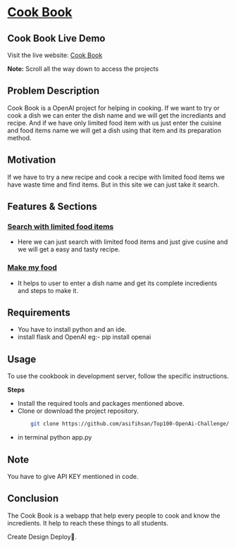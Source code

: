 ﻿# [Cook Book](https://qatwagen.pythonanywhere.com/)

## Cook Book Live Demo

Visit the live website: [Cook Book](https://qatwagen.pythonanywhere.com/)


**Note:** Scroll all the way down to access the projects

## Problem Description
Cook Book is a OpenAI project for helping in cooking. If we want to try or cook a dish we can enter the dish name and we will get the incrediants and recipe. And if we have only limited food item with us just enter the cuisine and food items name we will get a dish using that item and its preparation method.
## Motivation
If we have to try a new recipe and cook a recipe with limited food items we have waste time and find items. But in this site we can just take it search.
## Features & Sections
### [Search with limited food items](https://qatwagen.pythonanywhere.com/)
- Here we can just search with limited food items and just give cusine and we will get a easy and tasty recipe.

### [Make my food](https://qatwagen.pythonanywhere.com/)
- It helps to user to enter a dish name and get its complete incredients and steps to make it.

## Requirements
- You have to install python and an ide.
- install flask and OpenAI eg:- pip install openai

## Usage
To use the cookbook in development server, follow the specific instructions.

**Steps**
- Install the required tools and packages mentioned above.
- Clone or download the project repository.
     ```bash
         git clone https://github.com/asifihsan/Top100-OpenAi-Challenge/tree/main/Cook%20Book
- in terminal python app.py
## Note
You have to give API KEY mentioned in code.

## Conclusion
The Cook Book is a webapp that help every people to cook and know the incredients. It help to reach these things to all students.

Create Design Deploy🚀.
